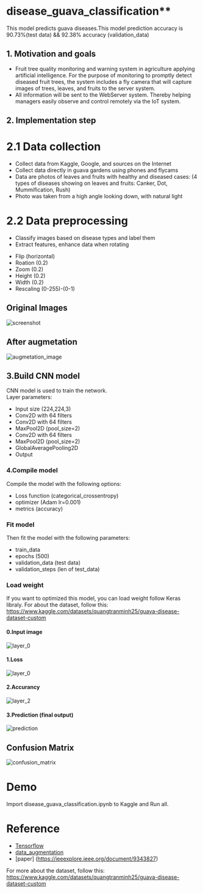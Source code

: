 # disease_guava_classification**
This model predicts guava diseases.This model prediction accuracy is 90.73%(test data) && 92.38% accuracy (validation_data)


## **1. Motivation and goals**
- Fruit tree quality monitoring and warning system in agriculture applying artificial intelligence. For the purpose of monitoring to promptly detect diseased fruit trees, the system includes a fly camera that will capture images of trees, leaves, and fruits to the server system.
- All information will be sent to the WebServer system. Thereby helping managers easily observe and control remotely via the IoT system. 
## **2. Implementation step**

# **2.1 Data collection**
- Collect data from Kaggle, Google, and sources on the Internet
- Collect data directly in guava gardens using phones and flycams
- Data are photos of leaves and fruits with healthy and diseased cases: (4 types of diseases showing on leaves and fruits: Canker, Dot, Mummification, Rush)
- Photo was taken from a high angle looking down, with natural light
# **2.2 Data preprocessing**
- Classify images based on disease types and label them
- Extract features, enhance data when rotating
* Flip (horizontal)
* Roation (0.2)
* Zoom (0.2)
* Height (0.2)
* Width (0.2)
* Rescaling (0-255)-(0-1)
## Original Images 
![screenshot](https://github.com/bmathnguyen/disease_guava_classification/blob/main/output/output.png)

## After augmetation
![augmetation_image](https://github.com/bmathnguyen/disease_guava_classification/blob/main/output/output1.png)
## 3.Build CNN model
CNN model is used to train the network.<br>
Layer parameters:<br>
* Input size (224,224,3)
* Conv2D with 64 filters
* Conv2D with 64 filters
* MaxPool2D (pool_size=2)
* Conv2D with 64 filters
* MaxPool2D (pool_size=2)
* GlobalAveragePooling2D
* Output
### 4.Compile model
Compile the model with the following options:
* Loss function (categorical_crossentropy)
* optimizer (Adam lr=0.001)
* metrics (accuracy)
### Fit model
Then fit the model with the following parameters:
* train_data
* epochs (500)
* validation_data (test data)
* validation_steps (len of test_data)
### Load weight
If you want to optimized this model, you can load weight follow Keras libraly.
For about the dataset, follow this: https://www.kaggle.com/datasets/quangtranminh25/guava-disease-dataset-custom




#### 0.Input image
![layer_0](https://github.com/bmathnguyen/disease_guava_classification/blob/main/output/output.png)
#### 1.Loss 
![layer_0](https://github.com/bmathnguyen/disease_guava_classification/blob/main/output/output2.png)
#### 2.Accurancy 
![layer_2](https://github.com/bmathnguyen/disease_guava_classification/blob/main/output/output3.png)
#### 3.Prediction (final output)
![prediction](https://github.com/bmathnguyen/disease_guava_classification/blob/main/output/output4.png)

## Confusion Matrix
![confusion_matrix](https://github.com/bmathnguyen/disease_guava_classification/blob/main/output/output5.png)



# Demo
Import disease_guava_classification.ipynb to Kaggle and Run all.


# Reference
* [Tensorflow](https://www.tensorflow.org/)
* [data_augmentation](https://www.tensorflow.org/tutorials/images/data_augmentation)
* [paper] (https://ieeexplore.ieee.org/document/9343827)

For more about the dataset, follow this: https://www.kaggle.com/datasets/quangtranminh25/guava-disease-dataset-custom
